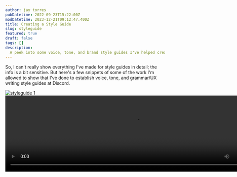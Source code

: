 ```yaml
---
author: jay torres
pubDatetime: 2022-09-23T15:22:00Z
modDatetime: 2023-12-21T09:12:47.400Z
title: Creating a Style Guide
slug: styleguide
featured: true
draft: false
tags: []
description:
  A peek into some voice, tone, and brand style guides I've helped create.
---
```


So, I can't really show everything I've made for style guides in detail; the info is a bit sensitive. But here's a few snippets of some of the work I'm allowed to show that I've done to establish voice, tone, and grammar/UX writing style guides at Discord.

<div>
  <img src="/assets/ex_1_style.png" alt="styleguide 1">
</div>

<video width="820" height="240" controls>
  <source src="/assets/styletrim.mp4" type="video/mp4">
</video>